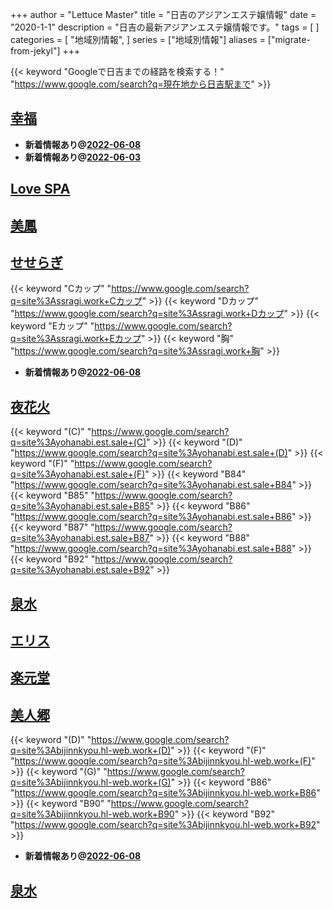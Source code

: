 +++
author = "Lettuce Master"
title = "日吉のアジアンエステ嬢情報"
date = "2020-1-1"
description = "日吉の最新アジアンエステ嬢情報です。"
tags = [
]
categories = [
    "地域別情報",
]
series = ["地域別情報"]
aliases = ["migrate-from-jekyl"]
+++

{{< keyword "Googleで日吉までの経路を検索する！" "https://www.google.com/search?q=現在地から日吉駅まで" >}}

## [幸福](http://koufuku.hl-web.work/)


- **新着情報あり@[2022-06-08](/post/2022-06-08)**
- **新着情報あり@[2022-06-03](/post/2022-06-03)**
## [Love SPA](http://hi-msg.com/lovespa/)


## [美鳳](http://biho.est-u.com/)


## [せせらぎ](http://ssragi.work/)
{{< keyword "Cカップ" "https://www.google.com/search?q=site%3Assragi.work+Cカップ" >}} {{< keyword "Dカップ" "https://www.google.com/search?q=site%3Assragi.work+Dカップ" >}} {{< keyword "Eカップ" "https://www.google.com/search?q=site%3Assragi.work+Eカップ" >}} {{< keyword "胸" "https://www.google.com/search?q=site%3Assragi.work+胸" >}} 

- **新着情報あり@[2022-06-08](/post/2022-06-08)**
## [夜花火](http://yohanabi.est.sale/)
{{< keyword "(C)" "https://www.google.com/search?q=site%3Ayohanabi.est.sale+(C)" >}} {{< keyword "(D)" "https://www.google.com/search?q=site%3Ayohanabi.est.sale+(D)" >}} {{< keyword "(F)" "https://www.google.com/search?q=site%3Ayohanabi.est.sale+(F)" >}} {{< keyword "B84" "https://www.google.com/search?q=site%3Ayohanabi.est.sale+B84" >}} {{< keyword "B85" "https://www.google.com/search?q=site%3Ayohanabi.est.sale+B85" >}} {{< keyword "B86" "https://www.google.com/search?q=site%3Ayohanabi.est.sale+B86" >}} {{< keyword "B87" "https://www.google.com/search?q=site%3Ayohanabi.est.sale+B87" >}} {{< keyword "B88" "https://www.google.com/search?q=site%3Ayohanabi.est.sale+B88" >}} {{< keyword "B92" "https://www.google.com/search?q=site%3Ayohanabi.est.sale+B92" >}} 

## [泉水](http://hfml9.xyz/)


## [エリス](http://eris.mssg.jp/)


## [楽元堂](https://rakugendo.com/)


## [美人郷](http://bijinnkyou.hl-web.work/)
{{< keyword "(D)" "https://www.google.com/search?q=site%3Abijinnkyou.hl-web.work+(D)" >}} {{< keyword "(F)" "https://www.google.com/search?q=site%3Abijinnkyou.hl-web.work+(F)" >}} {{< keyword "(G)" "https://www.google.com/search?q=site%3Abijinnkyou.hl-web.work+(G)" >}} {{< keyword "B86" "https://www.google.com/search?q=site%3Abijinnkyou.hl-web.work+B86" >}} {{< keyword "B90" "https://www.google.com/search?q=site%3Abijinnkyou.hl-web.work+B90" >}} {{< keyword "B92" "https://www.google.com/search?q=site%3Abijinnkyou.hl-web.work+B92" >}} 

- **新着情報あり@[2022-06-08](/post/2022-06-08)**
## [泉水](https://izumi.eei.jp/)


